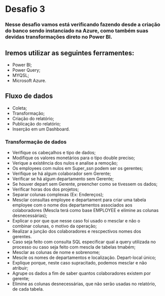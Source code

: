 # Desafio 3

### Nesse desafio vamos está verificando fazendo desde a criação do banco sendo instanciado na Azure, como também suas devidas transformações direto no Power BI.

## Iremos utilizar as seguintes ferramentes:
- Power BI;
- Power Query;
- MYQSL;
- Microsoft Azure.

## Fluxo de dados
- Coleta;
- Transformação;
- Criação do relatório;
- Publicação do relatório;
- Inserção em um Dashboard.

### Transformação de dados
- Verifique os cabeçalhos e tipo de dados;
- Modifique os valores monetários para o tipo double preciso;
- Verique a existência dos nulos e analise a remoção;
- Os employees com nulos em Super_ssn podem ser os gerentes;
- Verifique se há algum colaborador sem Gerente;
- Verificar se há algum departamento sem Gerente;
- Se houver depart sem Gerente, preencher como se tivessem os dados;
- Verificar horas dos dos projetos;
- Separar colunas complexas (Ex: Endereços);
- Mesclar consultas employee e departament para criar uma tabela employee com o nome dos departamentos associados aos colaboradores (Mescla terá como base EMPLOYEE e elimine as colunas desnecessárias);
- Explicar o por que que nesse caso foi usado o mesclar e não o combinar colunas, o motivo da operação;
- Realizar a junção dos colaboradores e rescpectivos nomes dos gerentes.
- Caso seja feito com consulta SQL especificar qual a query utilizada no processo ou caso seja feito com mescla de tabelas tmabém;
- Mesclar as colunas de nome e sobrenome;
- Mescle os nomes de departamentos e localização. Depart-local único;
- Explique porque, neste caso supracitado, podemos mesclar e não atribuir;
- Agrupe os dados a fim de saber quantos colaboradores existem por gerente;
- Elimine as colunas desnecessárias, que não serão usadas no relatório, de cada tabela.



